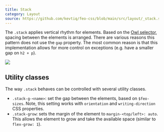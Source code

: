 ```yaml
---
title: Stack
category: Layout
source: https://github.com/kevtiq/feo-css/blob/main/src/layout/_stack.scss
---
```


The `.stack` applies vertical rhythm for elements. Based on the [Owl selector](https://crinkles.io/writing/an-ode-to-the-css-owl-selector), spacing between the elements is arranged. There are various reasons this pattern does not use the `gap` property. The most common reason is that this implementation allows for more control on exceptions (e.g. have a smaller gap on `h2 + p`).

![](/img/stack.png)

## Utility classes

The way `.stack` behaves can be controlled with several utility classes.

- `.stack-g-<name>`: set the gap between the elements, based on `$feo-sizes`. Note, this setting works with `orientation` and `writing-direction` CSS properties.
- `.stack-grow`: sets the margin of the element to `margin-<top/left>: auto`. This allows the element to grow and take the available space (similar to `flex-grow: 1`).

